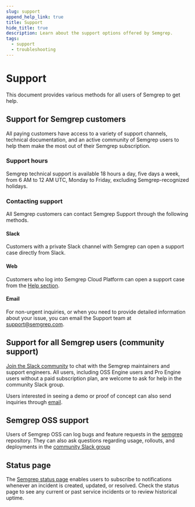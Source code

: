 ```yaml
---
slug: support
append_help_link: true
title: Support
hide_title: true
description: Learn about the support options offered by Semgrep.
tags:
  - support
  - troubleshooting
---
```


# Support

This document provides various methods for all users of Semgrep to get help.

## Support for Semgrep customers

All paying customers have access to a variety of support channels, technical
documentation, and an active community of Semgrep users to help them make the
most out of their Semgrep subscription.

### Support hours

Semgrep technical support is available 18 hours a day, five days a week, from 6
AM to 12 AM UTC, Monday to Friday, excluding Semgrep-recognized holidays.

### Contacting support

All Semgrep customers can contact Semgrep Support through the following methods.

#### Slack

Customers with a private Slack channel with Semgrep can open a support case
directly from Slack. 

#### Web

Customers who log into Semgrep Cloud Platform can open a support case
from the [Help section](https://semgrep.dev/orgs/-/support). 

#### Email

For non-urgent inquiries, or when you need to provide detailed information about
your issue, you can email the Support team at
[support@semgrep.com](mailto:support@semgrep.com).

## Support for all Semgrep users (community support)

[Join the Slack community](https://go.semgrep.dev/slack) to chat with the
Semgrep maintainers and support engineers. All users, including OSS Engine users
and Pro Engine users without a paid subscription plan, are welcome to ask for help in
the community Slack group.

Users interested in seeing a demo or proof of concept can also send inquiries
through [email](mailto:support@semgrep.com).

## Semgrep OSS support

Users of Semgrep OSS can log bugs and feature requests in the
[semgrep](https://github.com/semgrep/semgrep/issues) repository. They can also
ask questions regarding usage, rollouts, and deployments in the [community Slack
group](https://go.semgrep.dev/slack)

## Status page

The [Semgrep status page](https://status.semgrep.dev/) enables users to
subscribe to notifications whenever an incident is created, updated, or
resolved. Check the status page to see any current or past service incidents or
to review historical uptime.
